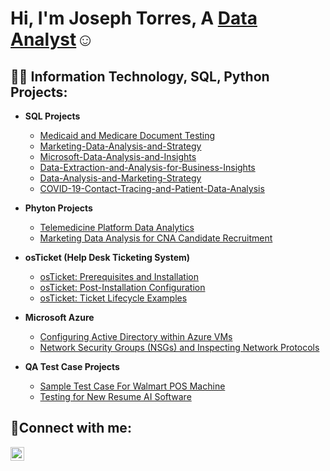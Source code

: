 <h1>Hi, I'm Joseph Torres, A <a href="https://www.linkedin.com/in/joseph-torres-2566bb2a1/">Data Analyst</a>☺</h1>

<h2>👨‍💻 Information Technology, SQL, Python Projects:</h2>

- <b>SQL Projects</b>
  - [Medicaid and Medicare Document Testing](https://github.com/jtorres2019/Medicaid-and-Medicare-Document-Testing/blob/main/Medicaid-and-Medicare-Document-Testing)
  - [Marketing-Data-Analysis-and-Strategy](https://github.com/jtorres2019/Marketing-Data-Analysis-and-Strategy/blob/main/Marketing%20Data%20Analysis%20and%20Strategy)
  - [Microsoft-Data-Analysis-and-Insights](https://github.com/jtorres2019/Microsoft-Data-Analysis-and-Insights/blob/main/Microsoft%20Data%20Analysis%20and%20Insights)
  - [Data-Extraction-and-Analysis-for-Business-Insights](https://github.com/jtorres2019/Data-Extraction-and-Analysis-for-Business-Insights/blob/main/Data%20Extraction%20and%20Analysis%20for%20Business%20Insights)
  - [Data-Analysis-and-Marketing-Strategy](https://github.com/jtorres2019/Data-Analysis-and-Marketing-Strategy/blob/main/Data%20Analysis%20and%20Marketing%20Strategy)
  - [COVID-19-Contact-Tracing-and-Patient-Data-Analysis](https://github.com/jtorres2019/COVID-19-Contact-Tracing-and-Patient-Data-Analysis/blob/main/COVID-19%20Contact%20Tracing%20and%20Patient%20Data%20Analysis)

- <b>Phyton Projects</b>
  - [Telemedicine Platform Data Analytics](https://github.com/jtorres2019/Telemedicine-Platform-Data-Analytics/blob/main/Telemedicine%20Platform%20Data%20Analytics)
  - [Marketing Data Analysis for CNA Candidate Recruitment](https://github.com/jtorres2019/Marketing-Data-Analysis-for-CNA-Candidate-Recruitment/blob/main/Marketing%20Data%20Analysis%20for%20CNA%20Candidate%20Recruitment)
 
- <b>osTicket (Help Desk Ticketing System)</b>
  - [osTicket: Prerequisites and Installation](https://github.com/jtorres2019/osticket-prereqs)
  - [osTicket: Post-Installation Configuration](https://github.com/jtorres2019/post-install-config)
  - [osTicket: Ticket Lifecycle Examples](https://github.com/jtorres2019/ticket-lifecycle)
- <b>Microsoft Azure</b>
  - [Configuring Active Directory within Azure VMs](https://github.com/jtorres2019/configure-ad)
  - [Network Security Groups (NSGs) and Inspecting Network Protocols](https://github.com/jtorres2019/azure-network-protocols)
- <b>QA Test Case Projects</b>
  - [Sample Test Case For Walmart POS Machine](https://github.com/jtorres2019/Sample-Test-Case-For-Walmart-POS-Machine)
  - [Testing for New Resume AI Software](https://github.com/jtorres2019/Testing-for-New-Resume-AI-Software)
<h2>🤳Connect with me:</h2>


[<img align="left" alt="Joseph Torres | LinkedIn" width="22px" src="https://cdn.jsdelivr.net/npm/simple-icons@v3/icons/linkedin.svg" />][linkedin]

[linkedin]: (https://www.linkedin.com/in/joseph-torres-762b34250/)
